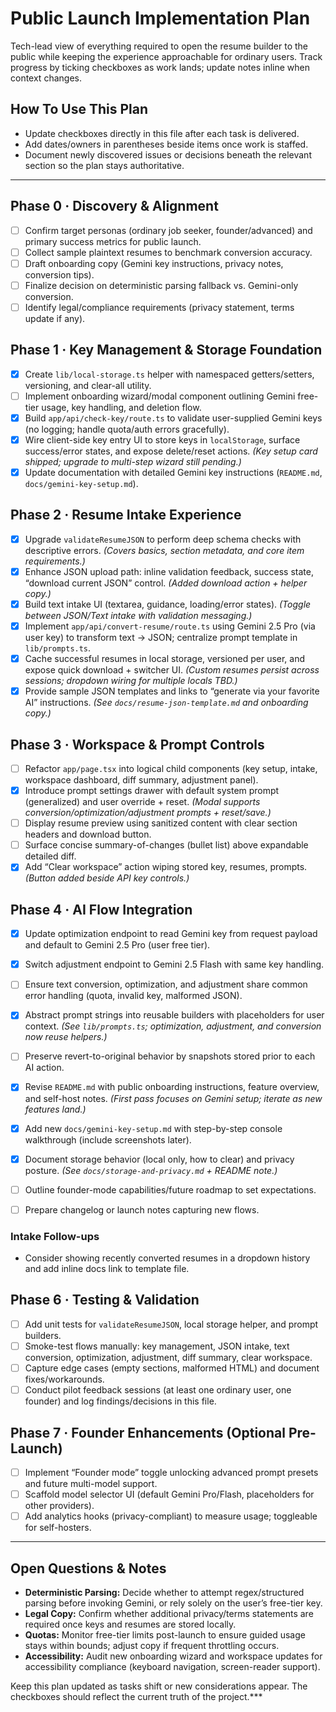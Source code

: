 # Public Launch Implementation Plan

Tech-lead view of everything required to open the resume builder to the public while keeping the experience approachable for ordinary users. Track progress by ticking checkboxes as work lands; update notes inline when context changes.

## How To Use This Plan
- Update checkboxes directly in this file after each task is delivered.
- Add dates/owners in parentheses beside items once work is staffed.
- Document newly discovered issues or decisions beneath the relevant section so the plan stays authoritative.

---

## Phase 0 · Discovery & Alignment
- [ ] Confirm target personas (ordinary job seeker, founder/advanced) and primary success metrics for public launch.
- [ ] Collect sample plaintext resumes to benchmark conversion accuracy.
- [ ] Draft onboarding copy (Gemini key instructions, privacy notes, conversion tips).
- [ ] Finalize decision on deterministic parsing fallback vs. Gemini-only conversion.
- [ ] Identify legal/compliance requirements (privacy statement, terms update if any).

## Phase 1 · Key Management & Storage Foundation
- [x] Create `lib/local-storage.ts` helper with namespaced getters/setters, versioning, and clear-all utility.
- [ ] Implement onboarding wizard/modal component outlining Gemini free-tier usage, key handling, and deletion flow.
- [x] Build `app/api/check-key/route.ts` to validate user-supplied Gemini keys (no logging; handle quota/auth errors gracefully).
- [x] Wire client-side key entry UI to store keys in `localStorage`, surface success/error states, and expose delete/reset actions. _(Key setup card shipped; upgrade to multi-step wizard still pending.)_
- [x] Update documentation with detailed Gemini key instructions (`README.md`, `docs/gemini-key-setup.md`).

## Phase 2 · Resume Intake Experience
- [x] Upgrade `validateResumeJSON` to perform deep schema checks with descriptive errors. _(Covers basics, section metadata, and core item requirements.)_
- [x] Enhance JSON upload path: inline validation feedback, success state, “download current JSON” control. _(Added download action + helper copy.)_
- [x] Build text intake UI (textarea, guidance, loading/error states). _(Toggle between JSON/Text intake with validation messaging.)_
- [x] Implement `app/api/convert-resume/route.ts` using Gemini 2.5 Pro (via user key) to transform text → JSON; centralize prompt template in `lib/prompts.ts`.
- [x] Cache successful resumes in local storage, versioned per user, and expose quick download + switcher UI. _(Custom resumes persist across sessions; dropdown wiring for multiple locals TBD.)_
- [x] Provide sample JSON templates and links to “generate via your favorite AI” instructions. _(See `docs/resume-json-template.md` and onboarding copy.)_

## Phase 3 · Workspace & Prompt Controls
- [ ] Refactor `app/page.tsx` into logical child components (key setup, intake, workspace dashboard, diff summary, adjustment panel).
- [x] Introduce prompt settings drawer with default system prompt (generalized) and user override + reset. _(Modal supports conversion/optimization/adjustment prompts + reset/save.)_
- [ ] Display resume preview using sanitized content with clear section headers and download button.
- [ ] Surface concise summary-of-changes (bullet list) above expandable detailed diff.
- [x] Add “Clear workspace” action wiping stored key, resumes, prompts. _(Button added beside API key controls.)_

## Phase 4 · AI Flow Integration
- [x] Update optimization endpoint to read Gemini key from request payload and default to Gemini 2.5 Pro (user free tier).
- [x] Switch adjustment endpoint to Gemini 2.5 Flash with same key handling.
- [ ] Ensure text conversion, optimization, and adjustment share common error handling (quota, invalid key, malformed JSON).
- [x] Abstract prompt strings into reusable builders with placeholders for user context. _(See `lib/prompts.ts`; optimization, adjustment, and conversion now reuse helpers.)_
- [ ] Preserve revert-to-original behavior by snapshots stored prior to each AI action.

- [x] Revise `README.md` with public onboarding instructions, feature overview, and self-host notes. _(First pass focuses on Gemini setup; iterate as new features land.)_
- [x] Add new `docs/gemini-key-setup.md` with step-by-step console walkthrough (include screenshots later).
- [x] Document storage behavior (local only, how to clear) and privacy posture. _(See `docs/storage-and-privacy.md` + README note.)_
- [ ] Outline founder-mode capabilities/future roadmap to set expectations.
- [ ] Prepare changelog or launch notes capturing new flows.

### Intake Follow-ups
- Consider showing recently converted resumes in a dropdown history and add inline docs link to template file.

## Phase 6 · Testing & Validation
- [ ] Add unit tests for `validateResumeJSON`, local storage helper, and prompt builders.
- [ ] Smoke-test flows manually: key management, JSON intake, text conversion, optimization, adjustment, diff summary, clear workspace.
- [ ] Capture edge cases (empty sections, malformed HTML) and document fixes/workarounds.
- [ ] Conduct pilot feedback sessions (at least one ordinary user, one founder) and log findings/decisions in this file.

## Phase 7 · Founder Enhancements (Optional Pre-Launch)
- [ ] Implement “Founder mode” toggle unlocking advanced prompt presets and future multi-model support.
- [ ] Scaffold model selector UI (default Gemini Pro/Flash, placeholders for other providers).
- [ ] Add analytics hooks (privacy-compliant) to measure usage; toggleable for self-hosters.

---

## Open Questions & Notes
- **Deterministic Parsing:** Decide whether to attempt regex/structured parsing before invoking Gemini, or rely solely on the user’s free-tier key.
- **Legal Copy:** Confirm whether additional privacy/terms statements are required once keys and resumes are stored locally.
- **Quotas:** Monitor free-tier limits post-launch to ensure guided usage stays within bounds; adjust copy if frequent throttling occurs.
- **Accessibility:** Audit new onboarding wizard and workspace updates for accessibility compliance (keyboard navigation, screen-reader support).

Keep this plan updated as tasks shift or new considerations appear. The checkboxes should reflect the current truth of the project.***
